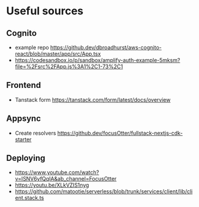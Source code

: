 # Useful sources

## Cognito

- example repo <https://github.dev/dbroadhurst/aws-cognito-react/blob/master/app/src/App.tsx>
- <https://codesandbox.io/p/sandbox/amplify-auth-example-5mksm?file=%2Fsrc%2FApp.js%3A1%2C1-73%2C1>

## Frontend

- Tanstack form <https://tanstack.com/form/latest/docs/overview>

## Appsync

- Create resolvers <https://github.dev/focusOtter/fullstack-nextjs-cdk-starter>

## Deploying

- <https://www.youtube.com/watch?v=ISNV6yfQqIA&ab_channel=FocusOtter>
- <https://youtu.be/XLkVZIS1nyg>
- <https://github.com/matootie/serverless/blob/trunk/services/client/lib/client.stack.ts>
